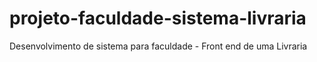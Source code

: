 # projeto-faculdade-sistema-livraria
Desenvolvimento de sistema para faculdade - Front end de uma Livraria
